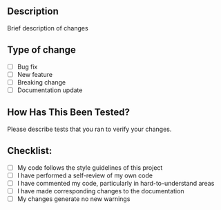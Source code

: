 ## Description
Brief description of changes

## Type of change
- [ ] Bug fix
- [ ] New feature
- [ ] Breaking change
- [ ] Documentation update

## How Has This Been Tested?
Please describe tests that you ran to verify your changes.

## Checklist:
- [ ] My code follows the style guidelines of this project
- [ ] I have performed a self-review of my own code
- [ ] I have commented my code, particularly in hard-to-understand areas
- [ ] I have made corresponding changes to the documentation
- [ ] My changes generate no new warnings
